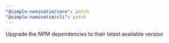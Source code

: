 ```yaml
---
"@simple-nominatim/core": patch
"@simple-nominatim/cli": patch
---
```


Upgrade the NPM dependencies to their latest available version
